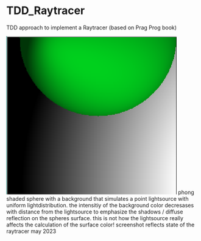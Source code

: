 # TDD_Raytracer
TDD approach to implement a Raytracer (based on Prag Prog book)

<img src="PhongShadedSphere.PNG">
phong shaded sphere with a background that simulates a point lightsource with uniform lightdistribution. the intensitiy of the background color decresases with distance from the lightsource to emphasize the shadows / diffuse reflection on the spheres surface. this is not how the lightsource really affects the calculation of the surface color!
screenshot reflects state of the raytracer may 2023 
